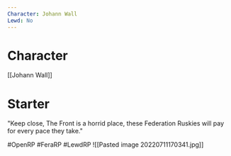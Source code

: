 ```yaml
---
Character: Johann Wall
Lewd: No
---
```

# Character
[[Johann Wall]]

# Starter
"Keep close, The Front is a horrid place, these Federation Ruskies will pay for every pace they take."

#OpenRP #FeraRP #LewdRP 
![[Pasted image 20220711170341.jpg]]